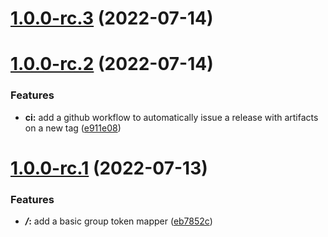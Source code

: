 # [1.0.0-rc.3](https://github.com/5-stones/keycloak-group-tokenmapper/compare/v1.0.0-rc.2...v1.0.0-rc.3) (2022-07-14)



# [1.0.0-rc.2](https://github.com/5-stones/keycloak-group-tokenmapper/compare/v1.0.0-rc.1...v1.0.0-rc.2) (2022-07-14)


### Features

* **ci:** add a github workflow to automatically issue a release with artifacts on a new tag ([e911e08](https://github.com/5-stones/keycloak-group-tokenmapper/commit/e911e08bfc4742dee7c4e2a83900566717d58296))



# [1.0.0-rc.1](https://github.com/5-stones/keycloak-group-tokenmapper/compare/eb7852c1dcf9549b3fec06f4c546bd9c24e4f333...v1.0.0-rc.1) (2022-07-13)


### Features

* ***/*:** add a basic group token mapper ([eb7852c](https://github.com/5-stones/keycloak-group-tokenmapper/commit/eb7852c1dcf9549b3fec06f4c546bd9c24e4f333))



